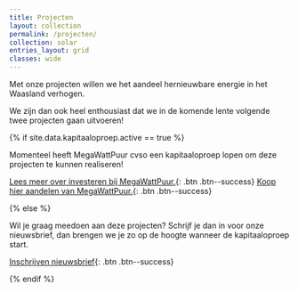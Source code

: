 ```yaml
---
title: Projecten
layout: collection
permalink: /projecten/
collection: solar
entries_layout: grid
classes: wide
---
```


Met onze projecten willen we het aandeel hernieuwbare energie in het Waasland
verhogen.

We zijn dan ook heel enthousiast dat we in de komende lente volgende twee
projecten gaan uitvoeren!

{% if site.data.kapitaaloproep.active == true %}

Momenteel heeft MegaWattPuur cvso een kapitaaloproep lopen om deze projecten te
kunnen realiseren!

[Lees meer over investeren bij MegaWattPuur.](http://aandelen.megawattpuur.be){: .btn .btn--success}
[Koop hier aandelen van MegaWattPuur.](http://aandelen.megawattpuur.be){: .btn .btn--success}

{% else %}

Wil je graag meedoen aan deze projecten?
Schrijf je dan in voor onze nieuwsbrief, dan brengen we je zo op de hoogte wanneer
de kapitaaloproep start.
 
[Inschrijven nieuwsbrief](/nieuwsbrief){: .btn .btn--success}

{% endif %}
